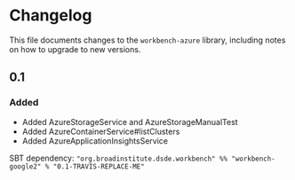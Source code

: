 # Changelog

This file documents changes to the `workbench-azure` library, including notes on how to upgrade to new versions.

## 0.1

### Added

- Added AzureStorageService and AzureStorageManualTest
- Added AzureContainerService#listClusters
- Added AzureApplicationInsightsService

SBT dependency: `"org.broadinstitute.dsde.workbench" %% "workbench-google2" % "0.1-TRAVIS-REPLACE-ME"`
